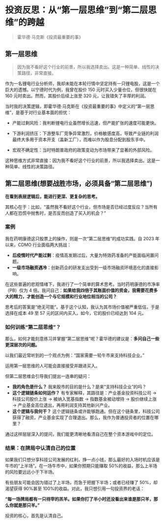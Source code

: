 # 投资反思：从“第一层思维”到“第二层思维”的跨越

> 霍华德·马克斯《投资最重要的事》

## 第一层思维

> 因为我不看好这个行业的前景，所以我选择卖出。这是一种简单、线性的决策路径，非常直接。

作为一名锂电行业分析师，我却未能在本轮行情中坚定持有一只锂电股，这是一个巨大的遗憾。以宁德时代为例，我曾在股价 150 元时买入少量仓位，但很快就在 160 元时卖出。然而，其股价后续上涨至 320 元，让我错失了丰厚的利润。

当时我的决策逻辑，即霍华德·马克斯在《投资最重要的事》中定义的“第一层思维”，是基于对行业基本面的担忧：

- 产能过剩风险：我判断锂电行业虽然增长迅速，但产能扩张的速度可能更快。

- 下游利润挤压：下游整车厂竞争异常激烈，价格敏感度高，导致产业链的利润最终大多用于资本开支（盖新工厂），而难以作为股息分配到股东手中。

- 宏观不确定性：当时特朗普政府的政策变动为市场带来了显著的外部风险。

这种思维方式非常直接：因为我不看好这个行业的前景，所以我选择卖出。这是一种简单、线性的决策路径。

## 第二层思维(想要战胜市场，必须具备“第二层思维”)

**在看到表层逻辑后，能进行更深、更复杂的思考。**

其核心在于：比如，“虽然我不看好这个行业，但市场是否已经过度反应？当所有人都在恐慌中抛售时，是否反而创造了买入的机会？”

### 案例

我在药明康德这只股票上的操作，则是一次“第二层思维”的成功实践。自 2023 年以来，CDMO 行业面临两大挑战：

- **后疫情时代产能过剩**：疫情高发期过后，大量为特效药准备的产能面临闲置问题。
- **一级市场融资遇冷**：创新药企的研发支出受到一级市场融资环境恶化的直接影响。

在这些普遍的悲观情绪下，我进行了一个简单的算术思考。当时药明康德的市净率（PB）仅为 4 倍。我问自己：**如果给我四倍于其账面价值的资金，我需要花费多大的精力，才能创造一个与它规模和行业地位相当的公司？**

思考后的答案是“绝无可能”。基于这个认知，我认为其市场价值被严重低估，于是选择在成本 49 至 57 元的区间内买入。如今，它的股价已经达到 104 元。

### 如何训练“第二层思维”？

那么，如何才能刻意练习并掌握“第二层思维”呢？霍华德的建议是：**多问自己一些更深层次的问题。**

以我们最近常听到的一个观点为例：“国家需要一轮牛市来支持科技企业。”

运用第一层思维的人可能会直接接受并跟进买入。

但第二层思维会引导我们提出一连串的疑问：

- **我的角色是什么？** 我来股市的目的是什么？是来“支持科技企业”的吗？
- **这个逻辑链条如何运作？** 有专家解释，其路径是：产业基金投资科技公司 → 科技公司股价上涨 → 被纳入宽基指数 → 指数基金被动增持 → 股价继续上涨 → 产业基金高位退出，再用利润支持其他新兴产业。
- **这个逻辑与我何干？** 这个逻辑链条或许能够跑通。但在这个链条里，科技公司获得了融资，产业基金实现了合理退出。那么，我作为普通投资者的位置在哪里？

通过这样层层深入的提问，我们能更清晰地看清自己在整个资本游戏中的定位。

### 结果：在牌局中认清自己的位置

如果我们只想分享科技公司发展的红利，挣一点小钱，那么最好的入场时机应该是牛市的“上半场”。在一场牛市中，如果你预期只能赚取 50%的收益，那么上半场的风险要远远小于下半场。

有些朋友可能会因为错过了上半场，而急于把握下半场；或者已经赚了 50%，却渴望获得 90%甚至 100%的收益。对此，我只想引用一句投资界的老话：

**“每一场牌局都有一只待宰的羔羊。如果你打了半小时还没看出来谁是那只羊，那么你就是那只羊。”**

投资的核心，首先是认清自己。
